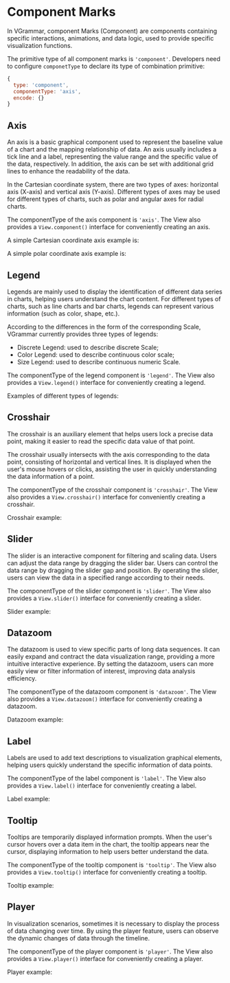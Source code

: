 # Component Marks

In VGrammar, component Marks (Component) are components containing specific interactions, animations, and data logic, used to provide specific visualization functions.

The primitive type of all component marks is `'component'`. Developers need to configure `componetType` to declare its type of combination primitive:

```js
{
  type: 'component',
  componentType: 'axis',
  encode: {}
}
```

## Axis

An axis is a basic graphical component used to represent the baseline value of a chart and the mapping relationship of data. An axis usually includes a tick line and a label, representing the value range and the specific value of the data, respectively. In addition, the axis can be set with additional grid lines to enhance the readability of the data.

In the Cartesian coordinate system, there are two types of axes: horizontal axis (X-axis) and vertical axis (Y-axis). Different types of axes may be used for different types of charts, such as polar and angular axes for radial charts.

The componentType of the axis component is `'axis'`. The View also provides a `View.component()` interface for conveniently creating an axis.

A simple Cartesian coordinate axis example is:

<div class="examples-ref-container" id="examples-ref-axis-rect" data-path="basic-mark-rect/basic-rect"></div>

A simple polar coordinate axis example is:

<div class="examples-ref-container" id="examples-ref-axis-polar" data-path="mark-interval/polar-interval"></div>

## Legend

Legends are mainly used to display the identification of different data series in charts, helping users understand the chart content. For different types of charts, such as line charts and bar charts, legends can represent various information (such as color, shape, etc.).

According to the differences in the form of the corresponding Scale, VGrammar currently provides three types of legends:

- Discrete Legend: used to describe discrete Scale;
- Color Legend: used to describe continuous color scale;
- Size Legend: used to describe continuous numeric Scale.

The componentType of the legend component is `'legend'`. The View also provides a `View.legend()` interface for conveniently creating a legend.

Examples of different types of legends:

<div class="examples-ref-container" id="examples-ref-legend" data-path="component/legend"></div>

## Crosshair

The crosshair is an auxiliary element that helps users lock a precise data point, making it easier to read the specific data value of that point.

The crosshair usually intersects with the axis corresponding to the data point, consisting of horizontal and vertical lines. It is displayed when the user's mouse hovers or clicks, assisting the user in quickly understanding the data information of a point.

The componentType of the crosshair component is `'crosshair'`. The View also provides a `View.crosshair()` interface for conveniently creating a crosshair.

Crosshair example:

<div class="examples-ref-container" id="examples-ref-crosshair" data-path="basic-mark-symbol/basic-symbol"></div>

## Slider

The slider is an interactive component for filtering and scaling data. Users can adjust the data range by dragging the slider bar. Users can control the data range by dragging the slider gap and position. By operating the slider, users can view the data in a specified range according to their needs.

The componentType of the slider component is `'slider'`. The View also provides a `View.slider()` interface for conveniently creating a slider.

Slider example:

<div class="examples-ref-container" id="examples-ref-slider" data-path="component/slider"></div>

## Datazoom

The datazoom is used to view specific parts of long data sequences. It can easily expand and contract the data visualization range, providing a more intuitive interactive experience. By setting the datazoom, users can more easily view or filter information of interest, improving data analysis efficiency.

The componentType of the datazoom component is `'datazoom'`. The View also provides a `View.datazoom()` interface for conveniently creating a datazoom.

Datazoom example:

<div class="examples-ref-container" id="examples-ref-dataZoom" data-path="component/dataZoom"></div>

## Label

Labels are used to add text descriptions to visualization graphical elements, helping users quickly understand the specific information of data points.

The componentType of the label component is `'label'`. The View also provides a `View.label()` interface for conveniently creating a label.

Label example:

<div class="examples-ref-container" id="examples-ref-label" data-path="component/label"></div>

## Tooltip

Tooltips are temporarily displayed information prompts. When the user's cursor hovers over a data item in the chart, the tooltip appears near the cursor, displaying information to help users better understand the data.

The componentType of the tooltip component is `'tooltip'`. The View also provides a `View.tooltip()` interface for conveniently creating a tooltip.

Tooltip example:

<div class="examples-ref-container" id="examples-ref-tooltip" data-path="basic-mark-rect/percent-rect"></div>

## Player

In visualization scenarios, sometimes it is necessary to display the process of data changing over time. By using the player feature, users can observe the dynamic changes of data through the timeline.

The componentType of the player component is `'player'`. The View also provides a `View.player()` interface for conveniently creating a player.

Player example:

<div class="examples-ref-container" id="examples-ref-player" data-path="component/player"></div>

